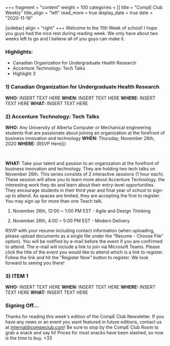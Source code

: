 +++
fragment = "content"
weight = 100
categories = []
title = "CompE Club Weekly"
title_align = "left"
read_more = true
display_date = true
date = "2020-11-19"

[sidebar]
align = "right"
+++
Welcome to the 11th Week of school! I hope you guys had the nice rest during reading week. We only have about two weeks left to go and I believe all of you guys can make it.
<br/>

### Highlights:

* Canadian Organization for Undergraduate Health Research
* Accenture Technology: Tech Talks
* Highlight 3
  <br/>

### 1)  Canadian Organization for Undergraduate Health Research

**WHO:** INSERT TEXT HERE
**WHEN:**  INSERT TEXT HERE
**WHERE:** INSERT TEXT HERE
**WHAT:** INSERT TEXT HERE
<br/>

### 2)  Accenture Technology: Tech Talks

**WHO:** Any University of Alberta Computer or Mechanical engineering students that are passionate about joining an organization at the forefront of business innovation and technology
**WHEN:**  Thursday, November 26th, 2020
**WHERE:** \[RSVP Here]()

<br/>


**WHAT:** Take your talent and passion to an organization at the forefront of business innovation and technology. They are holding two tech talks on November 26th. This series consists of 2 interactive sessions (1 hour each). These session will allow you to learn more about Accenture Technology, the interesting work they do and learn about their entry-level opportunities. They encourage students in their third year and final year of school to sign-up to attend. As spaces are limited, they are accepting the first to register. You may sign up for more than one Teach talk.

1. November 26th, 12:00 ~ 1:00 PM EST - Agile and Design Thinking

2. November 26th, 4:00 ~ 5:00 PM EST - Modern Delivery

RSVP with your resume including contact information (when uploading, please upload documents as a single file under the "Resume - Choose File" option). You will be notified by e-mail before the event if you are confirmed to attend. The e-mail will include a link to join via Microsoft Teams. Please click the title of the event you would like to attend which is a link to register. Follow the link and hit the "Register Now" button to register. We look forward to seeing you there!
<br/>

### 3)  ITEM 1

<!--
Note, not all of these fields (who, what, etc.) are necessary.
Remove unnecessary fields. Remove this comment as well.
-->

**WHO:** INSERT TEXT HERE
**WHEN:**  INSERT TEXT HERE
**WHERE:** INSERT TEXT HERE
**WHAT:** INSERT TEXT HERE
<br/>

### Signing Off...

Thanks for reading this week's edition of the CompE Club Newsletter.  If you have any news or an event you want featured in future editions, contact us at [internal@compeclub.com](mailto:internal@compeclub.com)!  Be sure to stop by the CompE Club Room to grab a snack and say hi! Prices for most snacks have been slashed, so now is the time to buy. <33